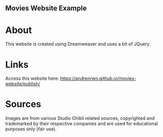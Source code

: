 ## Movies Website Example

# About

This website is created using Dreamweaver and uses a bit of JQuery.

# Links
Access this website here:
https://andrenrwn.github.io/movies-website/publish/

# Sources

Images are from various Studio Ghibli related sources, copyrighted and trademarked by their respective companies and are used for educational purposes only (fair use).
